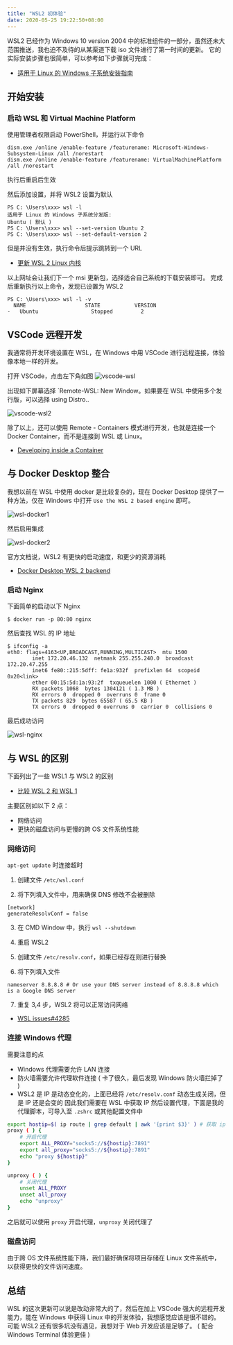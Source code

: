 ```yaml
---
title: "WSL2 初体验"
date: 2020-05-25 19:22:50+08:00
---
```


WSL2 已经作为 Windows 10 version 2004 中的标准组件的一部分，虽然还未大范围推送，我也迫不及待的从某渠道下载 iso 文件进行了第一时间的更新。
它的实际安装步骤也很简单，可以参考如下步骤就可完成：

<!-- more -->

-   [适用于 Linux 的 Windows 子系统安装指南 ](https://docs.microsoft.com/zh-cn/windows/wsl/install-win10)

## 开始安装

### 启动 WSL 和 Virtual Machine Platform

使用管理者权限启动 PowerShell，并运行以下命令

```
dism.exe /online /enable-feature /featurename: Microsoft-Windows-Subsystem-Linux /all /norestart
dism.exe /online /enable-feature /featurename: VirtualMachinePlatform /all /norestart
```

执行后重启后生效

然后添加设置，并将 WSL2 设置为默认

```
PS C: \Users\xxx> wsl -l
适用于 Linux 的 Windows 子系统分发版:
Ubuntu ( 默认 )
PS C: \Users\xxx> wsl --set-version Ubuntu 2
PS C: \Users\xxx> wsl --set-default-version 2
```

但是并没有生效，执行命令后提示跳转到一个 URL

-   [更新 WSL 2 Linux 内核](https://docs.microsoft.com/zh-cn/windows/wsl/wsl2-kernel)

以上网址会让我们下一个 msi 更新包，选择适合自己系统的下载安装即可。
完成后重新执行以上命令，发现已设置为 WSL2

```
PS C: \Users\xxx> wsl -l -v
  NAME                   STATE           VERSION
-   Ubuntu                 Stopped         2
```

## VSCode 远程开发

我通常将开发环境设置在 WSL，在 Windows 中用 VSCode 进行远程连接，体验像本地一样的开发。

打开 VSCode，点击左下角如图
![vscode-wsl](https://cdn.jsdelivr.net/gh/GeeKaven/BlogAssets@v1.0.0/img/vscode-wsl.png)

出现如下屏幕选择 `Remote-WSL: New Window。如果要在 WSL 中使用多个发行版，可以选择 using Distro..

![vscode-wsl2](https://cdn.jsdelivr.net/gh/GeeKaven/BlogAssets@v1.0.0/img/vscode-wsl2.png)

除了以上，还可以使用 Remote - Containers 模式进行开发，也就是连接一个 Docker Container，而不是连接到 WSL 或 Linux。

-   [Developing inside a Container](https://code.visualstudio.com/docs/remote/containers)

## 与 Docker Desktop 整合

我想以前在 WSL 中使用 docker 是比较复杂的，现在 Docker Desktop 提供了一种方法，仅在 Windows 中打开 `Use the WSL 2 based engine` 即可。

![wsl-docker1](https://cdn.jsdelivr.net/gh/GeeKaven/BlogAssets@v1.0.0/img/wsl-docker1.png)

然后启用集成

![wsl-docker2](https://cdn.jsdelivr.net/gh/GeeKaven/BlogAssets@v1.0.0/img/wsl-docker2.png)

官方文档说，WSL2 有更快的启动速度，和更少的资源消耗

-   [Docker Desktop WSL 2 backend](https://docs.docker.com/docker-for-windows/wsl/)

### 启动 Nginx

下面简单的启动以下 Nginx

```
$ docker run -p 80:80 nginx
```

然后查找 WSL 的 IP 地址

```
$ ifconfig -a
eth0: flags=4163<UP,BROADCAST,RUNNING,MULTICAST>  mtu 1500
        inet 172.20.46.132  netmask 255.255.240.0  broadcast 172.20.47.255
        inet6 fe80::215:5dff: fe1a:932f  prefixlen 64  scopeid 0x20<link>
        ether 00:15:5d:1a:93:2f  txqueuelen 1000 ( Ethernet )
        RX packets 1068  bytes 1304121 ( 1.3 MB )
        RX errors 0  dropped 0  overruns 0  frame 0
        TX packets 829  bytes 65587 ( 65.5 KB )
        TX errors 0  dropped 0 overruns 0  carrier 0  collisions 0
```

最后成功访问

![wsl-nginx](https://cdn.jsdelivr.net/gh/GeeKaven/BlogAssets@v1.0.0/img/wsl-nginx.png)

## 与 WSL 的区别

下面列出了一些 WSL1 与 WSL2 的区别

-   [比较 WSL 2 和 WSL 1](https://docs.microsoft.com/zh-cn/windows/wsl/compare-versions)

主要区别如以下 2 点：

-   网络访问
-   更快的磁盘访问与更慢的跨 OS 文件系统性能

### 网络访问

`apt-get update` 时连接超时

1.  创建文件 `/etc/wsl.conf`

2.  将下列填入文件中，用来确保 DNS 修改不会被删除

   ```
   [network]
   generateResolvConf = false
   ```

3.  在 CMD Window 中，执行 `wsl --shutdown`

4.  重启 WSL2

5.  创建文件 `/etc/resolv.conf`，如果已经存在则进行替换

6.  将下列填入文件

   ```
   nameserver 8.8.8.8 # Or use your DNS server instead of 8.8.8.8 which is a Google DNS server
   ```

7.  重复 3,4 步，WSL2 将可以正常访问网络

-   [WSL issues#4285](https://github.com/microsoft/WSL/issues/4285#issuecomment-522201021)

### 连接 Windows 代理

需要注意的点

-   Windows 代理需要允许 LAN 连接
-   防火墙需要允许代理软件连接 ( 卡了很久，最后发现 Windows 防火墙拦掉了 )
-   WSL2 是 IP 是动态变化的，上面已经将 `/etc/resolv.conf` 动态生成关闭，但是 IP 还是会变的
  因此我们需要在 WSL 中获取 IP 然后设置代理，下面是我的代理脚本，可导入至 `.zshrc` 或其他配置文件中

```bash
export hostip=$( ip route | grep default | awk '{print $3}' ) # 获取 ip
proxy ( ) {
    # 开启代理
    export ALL_PROXY="socks5://${hostip}:7891"
    export all_proxy="socks5://${hostip}:7891"
    echo "proxy ${hostip}"
}

unproxy ( ) {
    # 关闭代理
    unset ALL_PROXY
    unset all_proxy
    echo "unproxy"
}
```

之后就可以使用 `proxy` 开启代理，`unproxy` 关闭代理了

### 磁盘访问

由于跨 OS 文件系统性能下降，我们最好确保将项目存储在 Linux 文件系统中，以获得更快的文件访问速度。

## 总结

WSL 的这次更新可以说是改动非常大的了，然后在加上 VSCode 强大的远程开发能力，能在 Windows 中获得 Linux 中的开发体验，我想感觉应该是很不错的。可能 WSL2 还有很多坑没有遇见，我想对于 Web 开发应该是足够了。 ( 配合 Windows Terminal 体验更佳 )
